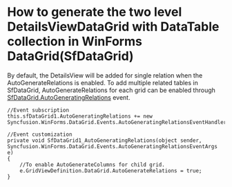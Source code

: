 # How to generate the two level DetailsViewDataGrid with DataTable collection in WinForms DataGrid(SfDataGrid)

By default, the DetailsView will be added for single relation when the AutoGenerateRelations is enabled. To add multiple related tables in SfDataGrid, AutoGenerateRelations for each grid can be enabled through [SfDataGrid.AutoGeneratingRelations](https://help.syncfusion.com/cr/wpf/Syncfusion.UI.Xaml.Grid.SfDataGrid.html?_gl=1*o7zm2r*_ga*NzY2NDkwMTMwLjE2NTA1MzA5NTc.*_ga_WC4JKKPHH0*MTY2OTcyMzQ0My4zMjIuMS4xNjY5NzI1MjgxLjAuMC4w&_ga=2.126733898.696256746.1669612014-766490130.1650530957) event.

```
//Event subscription
this.sfDataGrid1.AutoGeneratingRelations += new Syncfusion.WinForms.DataGrid.Events.AutoGeneratingRelationsEventHandler(SfDataGrid1_AutoGeneratingRelations);
 
//Event customization
private void SfDataGrid1_AutoGeneratingRelations(object sender, Syncfusion.WinForms.DataGrid.Events.AutoGeneratingRelationsEventArgs e)
{
    //To enable AutoGenerateColumns for child grid.
    e.GridViewDefinition.DataGrid.AutoGenerateRelations = true;
}
```